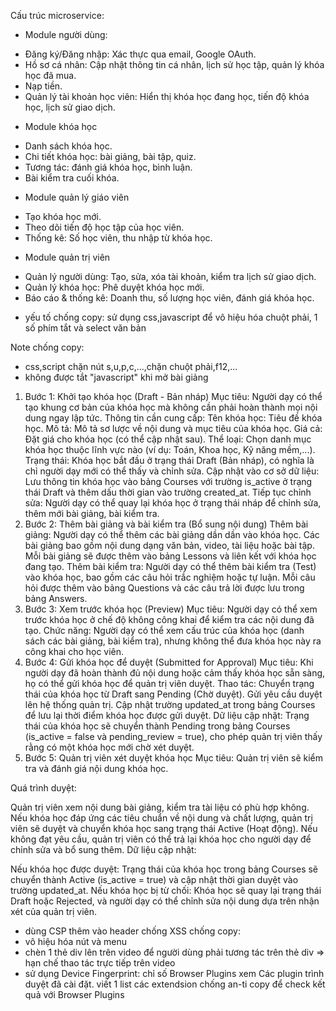 Cấu trúc microservice: 
- Module người dùng:
+ Đăng ký/Đăng nhập: Xác thực qua email, Google OAuth.
+ Hồ sơ cá nhân: Cập nhật thông tin cá nhân, lịch sử học tập, quản lý khóa học đã mua.
+ Nạp tiền.
+ Quản lý tài khoản học viên: Hiển thị khóa học đang học, tiến độ khóa học, lịch sử giao dịch.

- Module khóa học
+ Danh sách khóa học.
+ Chi tiết khóa học: bài giảng, bài tập, quiz.
+ Tương tác: đánh giá khóa học, bình luận.
+ Bài kiểm tra cuối khóa.

- Module quản lý giáo viên
+ Tạo khóa học mới.
+ Theo dõi tiến độ học tập của học viên.
+ Thống kê: Số học viên, thu nhập từ khóa học.

- Module quản trị viên
+ Quản lý người dùng: Tạo, sửa, xóa tài khoản, kiểm tra lịch sử giao dịch.
+ Quản lý khóa học: Phê duyệt khóa học mới.
+ Báo cáo & thống kê: Doanh thu, số lượng học viên, đánh giá khóa học.

- yếu tố chống copy: sử dụng css,javascript để vô hiệu hóa chuột phải, 1 số phím tắt và select văn bản 


Note chống copy:
- css,script chặn nút s,u,p,c,...,chặn chuột phải,f12,...
- không được tắt "javascript" khi mở bài giảng

1. Bước 1: Khởi tạo khóa học (Draft - Bản nháp)
Mục tiêu: Người dạy có thể tạo khung cơ bản của khóa học mà không cần phải hoàn thành mọi nội dung ngay lập tức.
Thông tin cần cung cấp:
Tên khóa học: Tiêu đề khóa học.
Mô tả: Mô tả sơ lược về nội dung và mục tiêu của khóa học.
Giá cả: Đặt giá cho khóa học (có thể cập nhật sau).
Thể loại: Chọn danh mục khóa học thuộc lĩnh vực nào (ví dụ: Toán, Khoa học, Kỹ năng mềm,...).
Trạng thái: Khóa học bắt đầu ở trạng thái Draft (Bản nháp), có nghĩa là chỉ người dạy mới có thể thấy và chỉnh sửa.
Cập nhật vào cơ sở dữ liệu: Lưu thông tin khóa học vào bảng Courses với trường is_active ở trạng thái Draft và thêm dấu thời gian vào trường created_at.
Tiếp tục chỉnh sửa: Người dạy có thể quay lại khóa học ở trạng thái nháp để chỉnh sửa, thêm mới bài giảng, bài kiểm tra.
2. Bước 2: Thêm bài giảng và bài kiểm tra (Bổ sung nội dung)
Thêm bài giảng:
Người dạy có thể thêm các bài giảng dần dần vào khóa học.
Các bài giảng bao gồm nội dung dạng văn bản, video, tài liệu hoặc bài tập.
Mỗi bài giảng sẽ được thêm vào bảng Lessons và liên kết với khóa học đang tạo.
Thêm bài kiểm tra:
Người dạy có thể thêm bài kiểm tra (Test) vào khóa học, bao gồm các câu hỏi trắc nghiệm hoặc tự luận.
Mỗi câu hỏi được thêm vào bảng Questions và các câu trả lời được lưu trong bảng Answers.
3. Bước 3: Xem trước khóa học (Preview)
Mục tiêu: Người dạy có thể xem trước khóa học ở chế độ không công khai để kiểm tra các nội dung đã tạo.
Chức năng: Người dạy có thể xem cấu trúc của khóa học (danh sách các bài giảng, bài kiểm tra), nhưng không thể đưa khóa học này ra công khai cho học viên.
4. Bước 4: Gửi khóa học để duyệt (Submitted for Approval)
Mục tiêu: Khi người dạy đã hoàn thành đủ nội dung hoặc cảm thấy khóa học sẵn sàng, họ có thể gửi khóa học để quản trị viên duyệt.
Thao tác:
Chuyển trạng thái của khóa học từ Draft sang Pending (Chờ duyệt).
Gửi yêu cầu duyệt lên hệ thống quản trị.
Cập nhật trường updated_at trong bảng Courses để lưu lại thời điểm khóa học được gửi duyệt.
Dữ liệu cập nhật:
Trạng thái của khóa học sẽ chuyển thành Pending trong bảng Courses (is_active = false và pending_review = true), cho phép quản trị viên thấy rằng có một khóa học mới chờ xét duyệt.
5. Bước 5: Quản trị viên xét duyệt khóa học
Mục tiêu: Quản trị viên sẽ kiểm tra và đánh giá nội dung khóa học.

Quá trình duyệt:

Quản trị viên xem nội dung bài giảng, kiểm tra tài liệu có phù hợp không.
Nếu khóa học đáp ứng các tiêu chuẩn về nội dung và chất lượng, quản trị viên sẽ duyệt và chuyển khóa học sang trạng thái Active (Hoạt động).
Nếu không đạt yêu cầu, quản trị viên có thể trả lại khóa học cho người dạy để chỉnh sửa và bổ sung thêm.
Dữ liệu cập nhật:

Nếu khóa học được duyệt: Trạng thái của khóa học trong bảng Courses sẽ chuyển thành Active (is_active = true) và cập nhật thời gian duyệt vào trường updated_at.
Nếu khóa học bị từ chối: Khóa học sẽ quay lại trạng thái Draft hoặc Rejected, và người dạy có thể chỉnh sửa nội dung dựa trên nhận xét của quản trị viên.

- dùng CSP thêm vào header chống XSS
chống copy:
- vô hiệu hóa nút và menu
- chèn 1 thẻ div lên trên video để người dùng phải tương tác trên thẻ div => hạn chế thao tác trực tiếp trên video
- sử dụng Device Fingerprint: chỉ số Browser Plugins xem Các plugin trình duyệt đã cài đặt. viết 1 list các extendsion chống an-ti copy để check kết quả với Browser Plugins 
